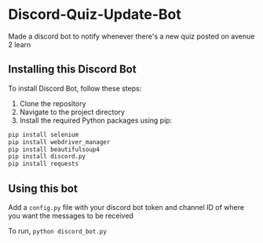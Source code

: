 # Discord-Quiz-Update-Bot
Made a discord bot to notify whenever there's a new quiz posted on avenue 2 learn

## Installing this Discord Bot

To install Discord Bot, follow these steps:

1. Clone the repository
2. Navigate to the project directory
3. Install the required Python packages using pip:

```bash
pip install selenium
pip install webdriver_manager
pip install beautifulsoup4
pip install discord.py
pip install requests
```

## Using this bot

Add a `config.py` file with your discord bot token and channel ID of where you want the messages to be received

To run, `python discord_bot.py`
